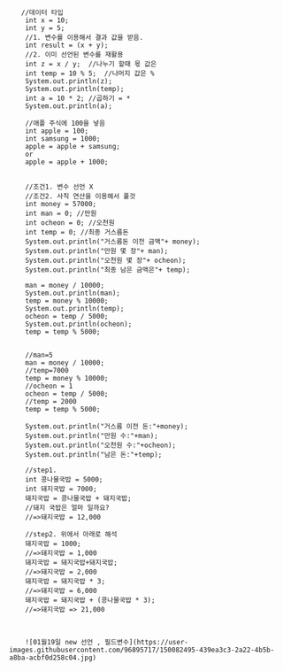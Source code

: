 	   //데이터 타입 
		int x = 10;
		int y = 5;
        //1. 변수를 이용해서 결과 값을 받음.
		int result = (x + y);
		//2. 이미 선언된 변수를 재활용
		int z = x / y;  //나누기 할때 몫 값은
		int temp = 10 % 5;  //나머지 값은 %
		System.out.println(z);
		System.out.println(temp);
		int a = 10 * 2; //곱하기 = *
		System.out.println(a);
		
		//애플 주식에 100을 넣음
		int apple = 100;
		int samsung = 1000;
		apple = apple + samsung;
		or
		apple = apple + 1000;
        
        
        //조건1. 변수 선언 X
		//조건2. 사칙 연산을 이용해서 풀것
		int money = 57000;
		int man = 0; //만원
		int ocheon = 0; //오천원
		int temp = 0; //최종 거스름돈
		System.out.println("거스름돈 이전 금액"+ money);
		System.out.println("만원 몇 장"+ man);
		System.out.println("오천원 몇 장"+ ocheon);
		System.out.println("최종 남은 금액은"+ temp);
		
		man = money / 10000;
		System.out.println(man);
		temp = money % 10000;
		System.out.println(temp);
		ocheon = temp / 5000;
		System.out.println(ocheon);
		temp = temp % 5000;
		
		
		//man=5
		man = money / 10000;
		//temp=7000
		temp = money % 10000;
		//ocheon = 1
		ocheon = temp / 5000;
		//temp = 2000
		temp = temp % 5000;
		
		System.out.println("거스름 이전 돈:"+money);
		System.out.println("만원 수:"+man);
		System.out.println("오천원 수:"+ocheon);
		System.out.println("남은 돈:"+temp);
		
		//step1.
		int 콩나물국밥 = 5000;
		int 돼지국밥 = 7000;
		돼지국밥 = 콩나물국밥 + 돼지국밥;
		//돼지 국밥은 얼마 일까요?
		//=>돼지국밥 = 12,000
		
		//step2. 위에서 아래로 해석
		돼지국밥 = 1000;
		//=>돼지국밥 = 1,000
		돼지국밥 = 돼지국밥+돼지국밥;
		//=>돼지국밥 = 2,000
		돼지국밥 = 돼지국밥 * 3;
		//=>돼지국밥 = 6,000
		돼지국밥 = 돼지국밥 + (콩나물국밥 * 3);
		//=>돼지국밥 => 21,000
		
	

		![01월19일 new 선언 , 필드변수](https://user-images.githubusercontent.com/96895717/150082495-439ea3c3-2a22-4b5b-a8ba-acbf0d258c04.jpg)
